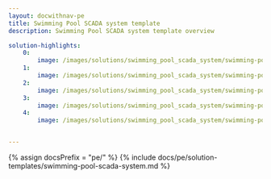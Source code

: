 ```yaml
---
layout: docwithnav-pe
title: Swimming Pool SCADA system template
description: Swimming Pool SCADA system template overview

solution-highlights:
    0:
        image: /images/solutions/swimming_pool_scada_system/swimming-pool-scada-system-1.png
    1:
        image: /images/solutions/swimming_pool_scada_system/swimming-pool-scada-system-2.png
    2:
        image: /images/solutions/swimming_pool_scada_system/swimming-pool-scada-system-3.png
    3:
        image: /images/solutions/swimming_pool_scada_system/swimming-pool-scada-system-4.png
    4:
        image: /images/solutions/swimming_pool_scada_system/swimming-pool-scada-system-5.png


---
```


{% assign docsPrefix = "pe/" %}
{% include docs/pe/solution-templates/swimming-pool-scada-system.md %}